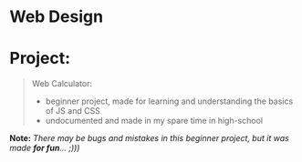 # Web Design

   <h1>  Project: </h1>

  >   Web Calculator:
  > - beginner project, made for learning and understanding the basics of JS and CSS
  > - undocumented and made in my spare time in high-school

  <b>Note:</b> <i>There may be bugs and mistakes in this beginner project, but it was made <b>for fun</b>... ;))) </i> 
